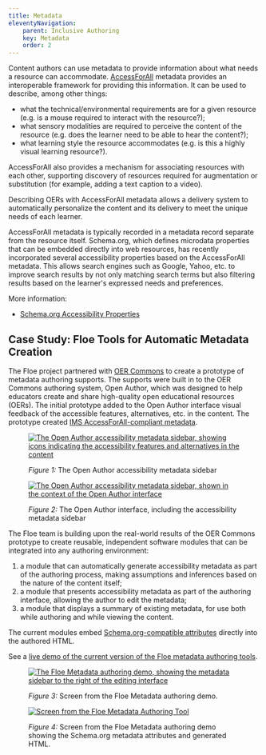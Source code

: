 ```yaml
---
title: Metadata
eleventyNavigation:
    parent: Inclusive Authoring
    key: Metadata
    order: 2
---
```


Content authors can use metadata to provide information about what needs a resource can accommodate.
[AccessForAll](/AccessForAll.html) metadata provides an interoperable framework for providing this information. It can
be used to describe, among other things:

* what the technical/environmental requirements are for a given resource (e.g. is a mouse required to interact with the
resource?);
* what sensory modalities are required to perceive the content of the resource (e.g. does the learner need to be able
to hear the content?);
* what learning style the resource accommodates (e.g. is this a highly visual learning resource?).

AccessForAll also provides a mechanism for associating resources with each other, supporting discovery of resources
required for augmentation or substitution (for example, adding a text caption to a video).

Describing OERs with AccessForAll metadata allows a delivery system to automatically personalize the content and its
delivery to meet the unique needs of each learner.

AccessForAll metadata is typically recorded in a metadata record separate from the resource itself. Schema.org, which
defines microdata properties that can be embedded directly into web resources, has recently incorporated several
accessibility properties based on the AccessForAll metadata. This allows search engines such as Google, Yahoo, etc. to
improve search results by not only matching search terms but also filtering results based on the learner's expressed
needs and preferences.

More information:

* [Schema.org Accessibility Properties](SchemaOrgAccessibilityProperties.html)

## Case Study: Floe Tools for Automatic Metadata Creation

The Floe project partnered with [OER Commons](http://www.oercommons.org/) to create a prototype of metadata authoring
supports. The supports were built in to the OER Commons authoring system, Open Author, which was designed to help
educators create and share high-quality open educational resources (OERs). The initial prototype added to the Open
Author interface visual feedback of the accessible features, alternatives, etc. in the content. The prototype created
[IMS AccessForAll-compliant metadata](http://imsglobal.org/accessibility/).

<figure>

[![The Open Author accessibility metadata sidebar, showing icons indicating the accessibility features and alternatives
in the content](/assets/images/A4A_adaptions_sidebar.png)](/assets/images/A4A_adaptions_sidebar.png)

<figcaption>

*Figure 1:* The Open Author accessibility metadata sidebar

</figcaption>
</figure>

<figure>

[![The Open Author accessibility metadata sidebar, shown in the context of the Open Author interface](/assets/images/A4A_adaptions_sidebar_in_context.png)](/assets/images/A4A_adaptions_sidebar_in_context.png)

<figcaption>

*Figure 2:* The Open Author interface, including the accessibility metadata sidebar

</figcaption>
</figure>

The Floe team is building upon the real-world results of the OER Commons prototype to create reusable, independent
software modules that can be integrated into any authoring environment:

1. a module that can automatically generate accessibility metadata as part of the authoring process, making assumptions
and inferences based on the nature of the content itself;
2. a module that presents accessibility metadata as part of the authoring interface, allowing the author to edit the
metadata;
3. a module that displays a summary of existing metadata, for use both while authoring and while viewing the content.

The current modules embed [Schema.org-compatible attributes](http://schema.org/) directly into the authored HTML.

See a [live demo of the current version of the Floe metadata authoring tools](http://metadata.floeproject.org/demos/metadata/index.html).

<figure>

[![The Floe Metadata authoring demo, showing the metadata sidebar to the right of the editing interface](/assets/images/Metadata-authoring-full.png)](/assets/images/Metadata-authoring-full.png)

<figcaption>

*Figure 3:* Screen from the Floe Metadata authoring demo.

</figcaption>
</figure>

<figure>

[![Screen from the Floe Metadata Authoring Tool](/assets/images/Metadata-generated.png)](/assets/images/Metadata-generated.png)

<figcaption>

*Figure 4:* Screen from the Floe Metadata authoring demo showing the Schema.org metadata attributes and generated HTML.

</figcaption>
</figure>
